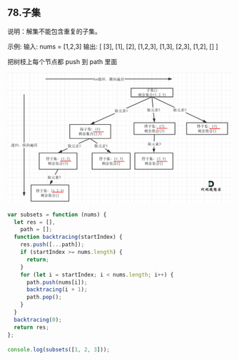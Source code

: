 ## 78.子集

说明：解集不能包含重复的子集。

示例: 输入: nums = [1,2,3] 输出: [ [3], [1], [2], [1,2,3], [1,3], [2,3], [1,2], [] ]

把树枝上每个节点都 push 到 path 里面

![这是图片](./1.png)

```js
var subsets = function (nums) {
  let res = [],
    path = [];
  function backtracing(startIndex) {
    res.push([...path]);
    if (startIndex >= nums.length) {
      return;
    }
    for (let i = startIndex; i < nums.length; i++) {
      path.push(nums[i]);
      backtracing(i + 1);
      path.pop();
    }
  }
  backtracing(0);
  return res;
};

console.log(subsets([1, 2, 3]));
```
